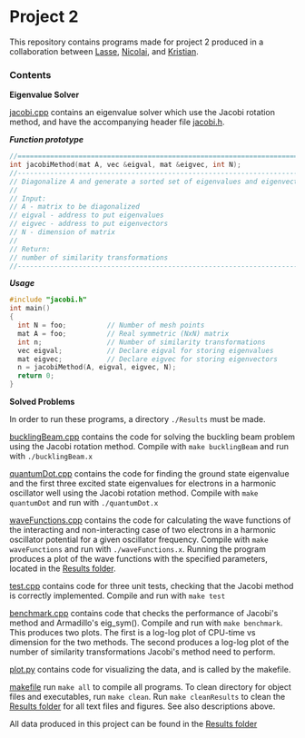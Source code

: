 # Project 2

This repository contains programs made for project 2 produced in a collaboration between [Lasse](https://github.com/lasselb87), [Nicolai](https://github.com/nicolossus), and [Kristian](https://github.com/KristianWold).

### Contents

**Eigenvalue Solver**

[jacobi.cpp](https://github.com/nicolossus/FYS3150/blob/master/Project2/jacobi.cpp) contains an eigenvalue solver which use the Jacobi rotation method, and have the accompanying header file [jacobi.h](https://github.com/nicolossus/FYS3150/blob/master/Project2/jacobi.h).

***Function prototype***
```cpp
//============================================================================
int jacobiMethod(mat A, vec &eigval, mat &eigvec, int N);
//----------------------------------------------------------------------------
// Diagonalize A and generate a sorted set of eigenvalues and eigenvectors
//
// Input:
// A - matrix to be diagonalized
// eigval - address to put eigenvalues
// eigvec - address to put eigenvectors
// N - dimension of matrix
//
// Return:
// number of similarity transformations
//----------------------------------------------------------------------------
```

***Usage***
```cpp
#include "jacobi.h"
int main()
{
  int N = foo;          // Number of mesh points
  mat A = foo;          // Real symmetric (NxN) matrix
  int n;                // Number of similarity transformations
  vec eigval;           // Declare eigval for storing eigenvalues
  mat eigvec;           // Declare eigvec for storing eigenvectors
  n = jacobiMethod(A, eigval, eigvec, N);
  return 0;
}
```

**Solved Problems**

In order to run these programs, a directory `./Results` must be made.

[bucklingBeam.cpp](https://github.com/nicolossus/FYS3150/blob/master/Project2/bucklingBeam.cpp) contains the code for solving the buckling beam problem using the Jacobi rotation method. Compile with `make bucklingBeam` and run with `./bucklingBeam.x`

[quantumDot.cpp](https://github.com/nicolossus/FYS3150/blob/master/Project2/quantumDot.cpp) contains the code for finding the ground state eigenvalue and the first three excited state eigenvalues for electrons in a harmonic oscillator well using the Jacobi rotation method. Compile with `make quantumDot` and run with `./quantumDot.x`

[waveFunctions.cpp](https://github.com/nicolossus/FYS3150/blob/master/Project2/waveFunctions.cpp) contains the code for calculating the wave functions of the interacting and non-interacting case of two electrons in a harmonic oscillator potential for a given oscillator frequency. Compile with `make waveFunctions` and run with `./waveFunctions.x`. Running the program produces a plot of the wave functions with the specified parameters, located in the [Results folder](https://github.com/nicolossus/FYS3150/tree/master/Project2/Results).

[test.cpp](https://github.com/nicolossus/FYS3150/blob/master/Project2/test.cpp) contains code for three unit tests, checking that the Jacobi method is correctly implemented. Compile and run with `make test`

[benchmark.cpp](https://github.com/nicolossus/FYS3150/blob/master/Project2/test.cpp) contains code that checks the performance of Jacobi's method and Armadillo's eig_sym(). Compile and run with `make benchmark`. This produces two plots. The first is a log-log plot of CPU-time vs dimension for the two methods. The second produces a log-log plot of the number of similarity transformations Jacobi's method need to perform.

[plot.py](https://github.com/nicolossus/FYS3150/blob/master/Project2/plot.py) contains code for visualizing the data, and is called by the makefile.

[makefile](https://github.com/nicolossus/FYS3150/blob/master/Project2/makefile) run `make all` to compile all programs. To clean directory for object files and executables, run `make clean`. Run `make cleanResults` to clean the [Results folder](https://github.com/nicolossus/FYS3150/tree/master/Project2/Results) for all text files and figures. See also descriptions above.

All data produced in this project can be found in the [Results folder](https://github.com/nicolossus/FYS3150/tree/master/Project2/Results)
